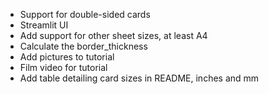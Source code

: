 * Support for double-sided cards
* Streamlit UI
* Add support for other sheet sizes, at least A4
* Calculate the border_thickness
* Add pictures to tutorial
* Film video for tutorial
* Add table detailing card sizes in README, inches and mm